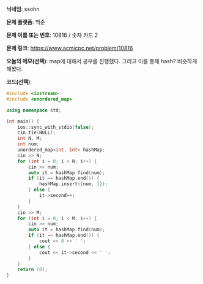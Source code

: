 **닉네임**: ssohn

**문제 플랫폼**: 백준

**문제 이름 또는 번호**: 10816 / 숫자 카드 2

**문제 링크**: https://www.acmicpc.net/problem/10816

**오늘의 메모(선택)**: map에 대해서 공부를 진행했다. 그리고 이를 통해 hash? 비슷하게 해봤다.

**코드(선택)**:

```c++
#include <iostream>
#include <unordered_map>

using namespace std;

int main() {
	ios::sync_with_stdio(false);
	cin.tie(NULL);
	int N, M;
	int num;
	unordered_map<int, int> hashMap;
	cin >> N;
	for (int i = 0; i < N; i++) {
		cin >> num;
		auto it = hashMap.find(num);
		if (it == hashMap.end()) {
			hashMap.insert({num, 1});
		} else {
			it->second++;
		}
	}
	cin >> M;
	for (int i = 0; i < M; i++) {
		cin >> num;
		auto it = hashMap.find(num);
		if (it == hashMap.end()) {
			cout << 0 << ' ';
		} else {
			cout << it->second << ' ';
		}
	}
	return (0);
}
```

